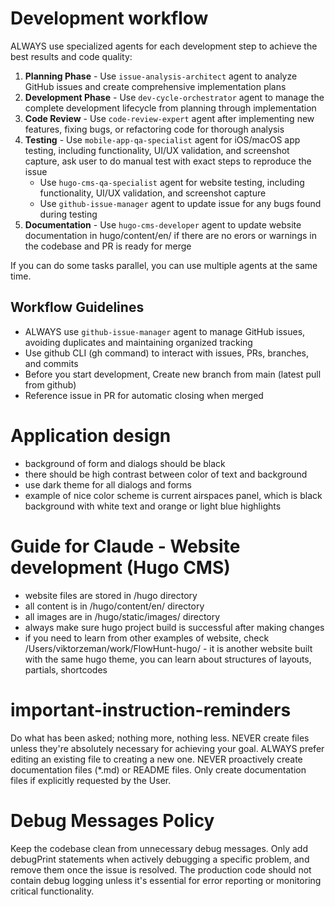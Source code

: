# Development workflow
ALWAYS use specialized agents for each development step to achieve the best results and code quality:

1. **Planning Phase** - Use `issue-analysis-architect` agent to analyze GitHub issues and create comprehensive implementation plans
2. **Development Phase** - Use `dev-cycle-orchestrator` agent to manage the complete development lifecycle from planning through implementation
3. **Code Review** - Use `code-review-expert` agent after implementing new features, fixing bugs, or refactoring code for thorough analysis
4. **Testing** - Use `mobile-app-qa-specialist` agent for iOS/macOS app testing, including functionality, UI/UX validation, and screenshot capture, ask user to do manual test with exact steps to reproduce the issue
   - Use `hugo-cms-qa-specialist` agent for website testing, including functionality, UI/UX validation, and screenshot capture
   - Use `github-issue-manager` agent to update issue for any bugs found during testing
5. **Documentation** - Use `hugo-cms-developer` agent to update website documentation in hugo/content/en/ if there are no erors or warnings in the codebase and PR is ready for merge

If you can do some tasks parallel, you can use multiple agents at the same time.

## Workflow Guidelines
- ALWAYS use `github-issue-manager` agent to manage GitHub issues, avoiding duplicates and maintaining organized tracking
- Use github CLI (gh command) to interact with issues, PRs, branches, and commits
- Before you start development, Create new branch from main (latest pull from github)
- Reference issue in PR for automatic closing when merged

# Application design
- background of form and dialogs should be black
- there should be high contrast between color of text and background
- use dark theme for all dialogs and forms
- example of nice color scheme is current airspaces panel, which is black background with white text and orange or light blue highlights

# Guide for Claude - Website development (Hugo CMS)

- website files are stored in /hugo directory
- all content is in /hugo/content/en/ directory
- all images are in /hugo/static/images/ directory
- always make sure hugo project build is successful after making changes
- if you need to learn from other examples of website, check /Users/viktorzeman/work/FlowHunt-hugo/ - it is another website built with the same hugo theme, you can learn about structures of layouts, partials, shortcodes

# important-instruction-reminders
Do what has been asked; nothing more, nothing less.
NEVER create files unless they're absolutely necessary for achieving your goal.
ALWAYS prefer editing an existing file to creating a new one.
NEVER proactively create documentation files (*.md) or README files. Only create documentation files if explicitly requested by the User.

# Debug Messages Policy
Keep the codebase clean from unnecessary debug messages. Only add debugPrint statements when actively debugging a specific problem, and remove them once the issue is resolved. The production code should not contain debug logging unless it's essential for error reporting or monitoring critical functionality.
